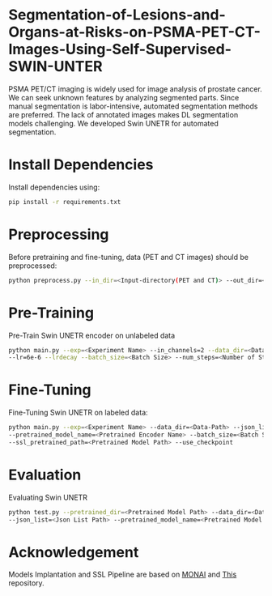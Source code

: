 # Segmentation-of-Lesions-and-Organs-at-Risks-on-PSMA-PET-CT-Images-Using-Self-Supervised-SWIN-UNTER
PSMA PET/CT imaging is widely used for image analysis of prostate cancer. We can seek unknown features by analyzing segmented parts. Since manual segmentation is labor-intensive, automated segmentation methods are preferred. The lack of annotated images makes DL segmentation models challenging. We developed Swin UNETR for automated segmentation. 

# Install Dependencies
Install dependencies using:
```bash
pip install -r requirements.txt
```

# Preprocessing
Before pretraining and fine-tuning, data (PET and CT images) should be preprocessed:
```bash
python preprocess.py --in_dir=<Input-directory(PET and CT)> --out_dir=<Output-directory>
```

# Pre-Training
Pre-Train Swin UNETR encoder on unlabeled data
```bash
python main.py --exp=<Experiment Name> --in_channels=2 --data_dir=<Data-Path> --json_list=<Json List Path> \
--lr=6e-6 --lrdecay --batch_size=<Batch Size> --num_steps=<Number of Steps>
```

# Fine-Tuning
Fine-Tuning Swin UNETR on labeled data:
```bash
python main.py --exp=<Experiment Name> --data_dir=<Data-Path> --json_list=<Json List Path> --in_channels=2 --out_channels=12 \
--pretrained_model_name=<Pretrained Encoder Name> --batch_size=<Batch Size> --max_epochs=<Epochs> --use_ssl_pretrained \
--ssl_pretrained_path=<Pretrained Model Path> --use_checkpoint
```

# Evaluation
Evaluating Swin UNETR
```bash
python test.py --pretrained_dir=<Pretrained Model Path> --data_dir=<Data-Path> --exp_name=<Experiment Name> \
--json_list=<Json List Path> --pretrained_model_name=<Pretrained Model Name> --save
```

# Acknowledgement
Models Implantation and SSL Pipeline are based on [MONAI](https://github.com/Project-MONAI/MONAI) and [This](https://github.com/Project-MONAI/research-contributions/tree/main/SwinUNETR) repository.
